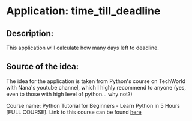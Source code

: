 <h1> Application: time_till_deadline</h1>
 <h2>Description:</h2>
 This application will calculate how many days left to deadline.
<h2>Source of the idea:</h2>
<p> The idea for the application is taken from Python's course on TechWorld with Nana's youtube channel, which I highly recommend to anyone <emp>(yes, even to those with high level of python... why not?)</emp></p>
<p>Course name: Python Tutorial for Beginners - Learn Python in 5 Hours [FULL COURSE].
Link to this course can be found <a href= "https://www.youtube.com/watch?v=t8pPdKYpowI">here</a></p>
